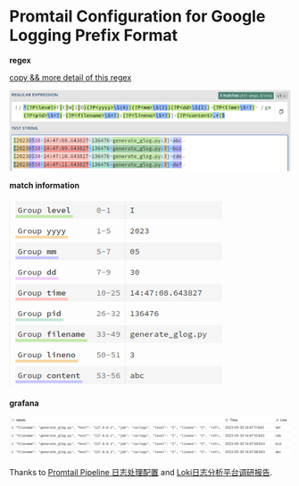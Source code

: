 # Promtail Configuration for Google Logging Prefix Format

**regex** 

[copy && more detail of this regex](https://regex101.com/r/dFcVGX/1)

![](assets/regex.png)

**match information**

![](assets/match-information.png)

**grafana**

![](assets/grafana.png)

Thanks to 
[Promtail Pipeline 日志处理配置](https://mp.weixin.qq.com/s?__biz=MzU4MjQ0MTU4Ng==&mid=2247492144&idx=1&sn=a1cc13a6423fe50173856bfc898e8d77&chksm=fdbaed2dcacd643b0d3e5a8ff66053f3872077faf1c2a0624b9ea5db0eca82a6ff75034080fe&cur_album_id=1837018771652149250&scene=190#rd) 
and
[Loki日志分析平台调研报告](https://cookie1loki2search.netlify.app/).
